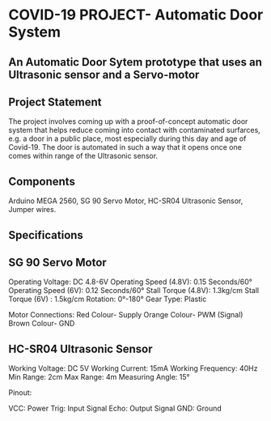  # COVID-19 PROJECT- Automatic Door System
 
 ## An Automatic Door Sytem prototype that uses an Ultrasonic sensor and a Servo-motor

## Project Statement

The project involves coming up with a proof-of-concept automatic door system that helps reduce coming into contact with contaminated surfarces, e.g. a door in a public place, 
most especially during this day and age of Covid-19.
The door is automated in such a way that it opens once one comes within range of the Ultrasonic sensor.

## Components

Arduino MEGA 2560, SG 90 Servo Motor, HC-SR04 Ultrasonic Sensor, Jumper wires.

## Specifications

## SG 90 Servo Motor

Operating Voltage: DC 4.8-6V
Operating Speed (4.8V): 0.15 Seconds/60°
Operating Speed (6V): 0.12 Seconds/60°
Stall Torque (4.8V): 1.3kg/cm
Stall Torque (6V) : 1.5kg/cm
Rotation: 0°-180°
Gear Type: Plastic

Motor Connections:
Red Colour- Supply
Orange Colour- PWM (Signal)
Brown Colour- GND

## HC-SR04 Ultrasonic Sensor

Working Voltage: DC 5V
Working Current: 15mA
Working Frequency: 40Hz
Min Range: 2cm
Max Range: 4m
Measuring Angle: 15°

Pinout:

VCC: Power
Trig: Input Signal
Echo: Output Signal
GND: Ground







